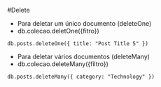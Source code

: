 #Delete

* Para deletar um único documento (deleteOne)
* db.colecao.deletOne({fitro})

```
db.posts.deleteOne({ title: "Post Title 5" })
```

* Para deletar vários documentos (deleteMany)
* db.colecao.deleteMany({filtro})

```
db.posts.deleteMany({ category: "Technology" })
```